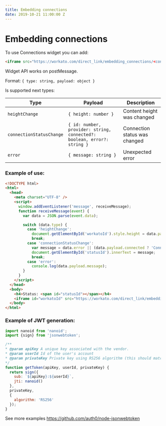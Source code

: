 ```yaml
---
title: Embedding connections
date: 2019-10-21 11:00:00 Z
---
```


# Embedding connections

To use Connections widget you can add: 

```html
<iframe src="https://workato.com/direct_link/embedding_connections/<connection_id>>?workato_dl_token=<jwt_token>"></iframe>
``` 

Widget API works on postMessage. 

Format: `{ type: string, payload: object }` 

Is supported next types: 

| Type  | Payload | Description |
| ------------- | ------------- | -------- |
| `heightChange`  | `{ height: number }`  | Content height was changed
| `connectionStatusChange`  | `{ id: number, provider: string, connected?: boolean, error?: string }`  | Connection status was changed
| `error` | `{ message: string }` | Unexpected error

### Example of use: 

```html
<!DOCTYPE html>
<html>
  <head>
    <meta charset="UTF-8" />
    <script>
      window.addEventListener('message', receiveMessage);
      function receiveMessage(event) {
        var data = JSON.parse(event.data);

        switch (data.type) {
          case 'heightChange':
            document.getElementById('workatoId').style.height = data.payload.height + 'px';
            break;
          case 'connectionStatusChange':
            var message = data.error || (data.payload.connected ? 'Connected' : 'Disconnected');
            document.getElementById('statusId').innerText = message;
            break;
          case 'error': 
            console.log(data.payload.message);
        }
      }
    </script>
  </head>
  <body>
    <h4>Status: <span id="statusId"></span></h4>
    <iframe id="workatoId" src="https://workato.com/direct_link/embedding_connections/<connection_id>>?workato_dl_token=<token>" style="width: 500px; height: 150px; border: 0"></iframe>
  </body>
</html>
```

### Example of JWT generation: 

```javascript
import nanoid from 'nanoid';
import {sign} from 'jsonwebtoken';

/**
* @param apiKey A unique key associated with the vendor.
* @param userId Id of the user's account
* @param privateKey Private key using RS256 algorithm (this should match the public key provided to Workato)
*/
function getToken(apiKey, userId, privateKey) {
  return sign({
    sub: `${apiKey}:${userId}`,
    jti: nanoid()
  },
  privateKey,
  {
    algorithm: 'RS256'
  });
}
```

See more examples https://github.com/auth0/node-jsonwebtoken

 
